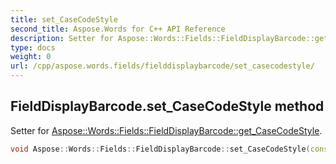 ```yaml
---
title: set_CaseCodeStyle
second_title: Aspose.Words for C++ API Reference
description: Setter for Aspose::Words::Fields::FieldDisplayBarcode::get_CaseCodeStyle. 
type: docs
weight: 0
url: /cpp/aspose.words.fields/fielddisplaybarcode/set_casecodestyle/
---
```

## FieldDisplayBarcode.set_CaseCodeStyle method


Setter for [Aspose::Words::Fields::FieldDisplayBarcode::get_CaseCodeStyle](./get_casecodestyle/).

```cpp
void Aspose::Words::Fields::FieldDisplayBarcode::set_CaseCodeStyle(const System::String &value)
```

